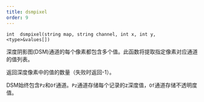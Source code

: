 ```yaml
---
title: dsmpixel
order: 9
---
```


`int  dsmpixel(string map, string channel, int x, int y, <type>&values[])`

深度阴影图(DSM)通道的每个像素都包含多个值。此函数将提取指定像素对应通道的值列表。

返回深度像素中的值的数量（失败时返回-1）。

DSM始终包含`Pz`和`Of`通道。`Pz`通道存储每个记录的z深度值，`Of`通道存储不透明度值。
